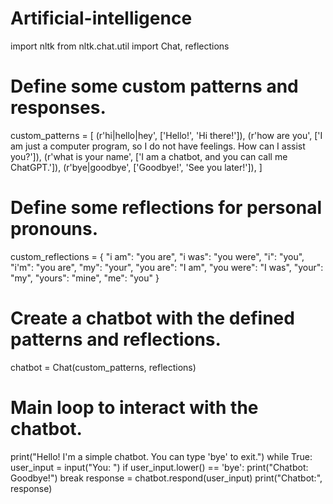 # Artificial-intelligence
import nltk
from nltk.chat.util import Chat, reflections

# Define some custom patterns and responses.
custom_patterns = [
    (r'hi|hello|hey', ['Hello!', 'Hi there!']),
    (r'how are you', ['I am just a computer program, so I do not have feelings. How can I assist you?']),
    (r'what is your name', ['I am a chatbot, and you can call me ChatGPT.']),
    (r'bye|goodbye', ['Goodbye!', 'See you later!']),
]

# Define some reflections for personal pronouns.
custom_reflections = {
    "i am": "you are",
    "i was": "you were",
    "i": "you",
    "i'm": "you are",
    "my": "your",
    "you are": "I am",
    "you were": "I was",
    "your": "my",
    "yours": "mine",
    "me": "you"
}

# Create a chatbot with the defined patterns and reflections.
chatbot = Chat(custom_patterns, reflections)

# Main loop to interact with the chatbot.
print("Hello! I'm a simple chatbot. You can type 'bye' to exit.")
while True:
    user_input = input("You: ")
    if user_input.lower() == 'bye':
        print("Chatbot: Goodbye!")
        break
    response = chatbot.respond(user_input)
    print("Chatbot:", response)
